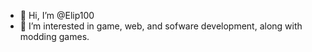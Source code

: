 - 👋 Hi, I’m @Elip100
- 👀 I’m interested in game, web, and sofware development, along with modding games.
